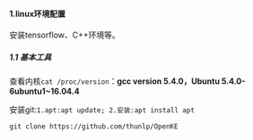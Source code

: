 #### 1.linux环境配置

安装tensorflow、C++环境等。

##### 1.1 基本工具

查看内核`cat /proc/version`：**gcc version 5.4.0，Ubuntu 5.4.0-6ubuntu1~16.04.4**

安装git:`1.apt:apt update; 2.安装:apt install apt`

`git clone https://github.com/thunlp/OpenKE`

